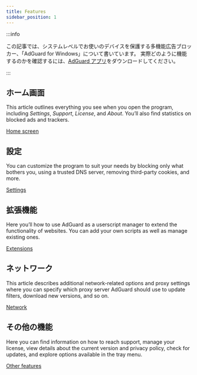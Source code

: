 ```yaml
---
title: Features
sidebar_position: 1
---
```


:::info

この記事では、システムレベルでお使いのデバイスを保護する多機能広告ブロッカー、「AdGuard for Windows」について書いています。 実際どのように機能するのかを確認するには、[AdGuard アプリ](https://agrd.io/download-kb-adblock)をダウンロードしてください。

:::

## ホーム画面

This article outlines everything you see when you open the program, including _Settings_, _Support_, _License_, and _About_. You’ll also find statistics on blocked ads and trackers.

[Home screen](/adguard-for-windows/features/home-screen/)

## 設定

You can customize the program to suit your needs by blocking only what bothers you, using a trusted DNS server, removing third-party cookies, and more.

[Settings](/adguard-for-windows/features/settings/)

## 拡張機能

Here you’ll how to use AdGuard as a userscript manager to extend the functionality of websites. You can add your own scripts as well as manage existing ones.

[Extensions](/adguard-for-windows/features/extensions/)

## ネットワーク

This article describes additional network-related options and proxy settings where you can specify which proxy server AdGuard should use to update filters, download new versions, and so on.

[Network](/adguard-for-windows/features/network/)

## その他の機能

Here you can find information on how to reach support, manage your license, view details about the current version and privacy policy, check for updates, and explore options available in the tray menu.

[Other features](/adguard-for-windows/features/others/)

